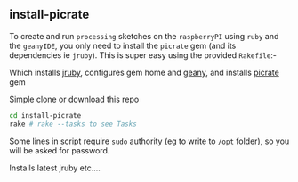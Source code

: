 ## install-picrate

To create and run `processing` sketches on the `raspberryPI` using `ruby` and the `geanyIDE`, you only need to install the `picrate` gem (and its dependencies ie `jruby`).
This is super easy using the provided `Rakefile`:-

Which installs [jruby][jruby], configures gem home and [geany][geanyIDE], and installs [picrate][picrate] gem

Simple clone or download this repo

```bash
cd install-picrate
rake # rake --tasks to see Tasks
```

Some lines in script require `sudo` authority (eg to write to `/opt` folder), so you will be asked for password.

Installs latest jruby etc....



[geanyIDE]:https://www.geany.org/
[picrate]:https://ruby-processing.github.io/PiCrate/
[jruby]:https://www.jruby.org/
